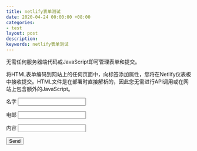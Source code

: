 ```yaml
---
title: netlify表单测试
date: 2020-04-24 00:00:00 +08:00
categories:
- test
layout: post
description: 
keywords: netlify表单测试
---
```


无需任何服务器端代码或JavaScript即可管理表单和提交。

将HTML表单编码到网站上的任何页面中，向标签添加属性，您将在Netlify仪表板中接收提交。HTML文件是在部署时直接解析的，因此您无需进行API调用或在网站上包含额外的JavaScript。
<form name="contact" netlify>
  <p>
    <label>名字 <input type="text" name="name" /></label>
  </p>
  <p>
    <label>电邮 <input type="email" name="email" /></label>
  </p>
   <p>
    <label>内容 <input type="text" name="words" /></label>
  </p>
  <p>
    <button type="submit">Send</button>
  </p>
</form>
